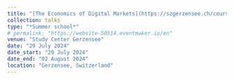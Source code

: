 ```yaml
---
title: "[The Economics of Digital Markets](https://szgerzensee.ch/courses/advanced-courses-in-economics-for-doctoral-students-and-faculty-members/previous-years)"
collection: talks
type: "*Summer school*"
# permalink: "https://website-50514.eventmaker.io/en"
venue: "Study Center Gerzensee"
date: "29 July 2024"
date_start: "29 July 2024"
date_end: "02 August 2024"
location: "Gerzensee, Switzerland"
---
```

